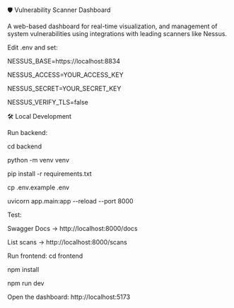 🛡️ Vulnerability Scanner Dashboard

A web-based dashboard for real-time visualization, and management of system vulnerabilities using integrations with leading scanners like Nessus.


Edit .env and set:

NESSUS_BASE=https://localhost:8834

NESSUS_ACCESS=YOUR_ACCESS_KEY

NESSUS_SECRET=YOUR_SECRET_KEY

NESSUS_VERIFY_TLS=false

🛠️ Local Development

Run backend:

cd backend

python -m venv venv

pip install -r requirements.txt

cp .env.example .env

uvicorn app.main:app --reload --port 8000

Test:

Swagger Docs → http://localhost:8000/docs

List scans → http://localhost:8000/scans

Run frontend:
cd frontend

npm install

npm run dev

Open the dashboard: http://localhost:5173
